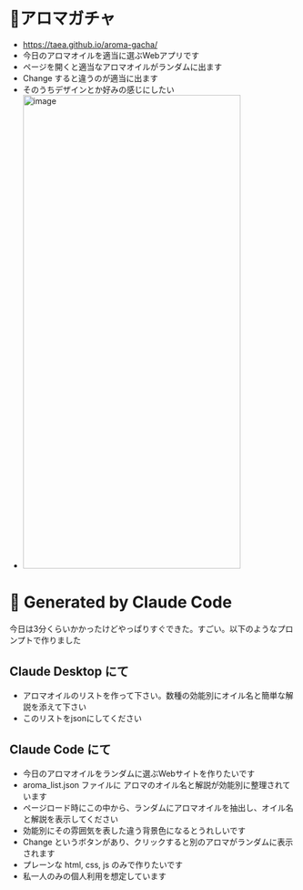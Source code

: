 # 🧴アロマガチャ

- https://taea.github.io/aroma-gacha/
- 今日のアロマオイルを適当に選ぶWebアプリです
- ページを開くと適当なアロマオイルがランダムに出ます
- Change すると違うのが適当に出ます
- そのうちデザインとか好みの感じにしたい
- <img width="382" height="831" alt="image" src="https://github.com/user-attachments/assets/459dc8b1-3489-40bf-b768-6833bef2c315" />

# 🤖 Generated by Claude Code

今日は3分くらいかかったけどやっぱりすぐできた。すごい。以下のようなプロンプトで作りました

## Claude Desktop にて

- アロマオイルのリストを作って下さい。数種の効能別にオイル名と簡単な解説を添えて下さい
- このリストをjsonにしてください

## Claude Code にて

- 今日のアロマオイルをランダムに選ぶWebサイトを作りたいです
- aroma_list.json ファイルに アロマのオイル名と解説が効能別に整理されています
- ページロード時にこの中から、ランダムにアロマオイルを抽出し、オイル名と解説を表示してください
- 効能別にその雰囲気を表した違う背景色になるとうれしいです
- Change というボタンがあり、クリックすると別のアロマがランダムに表示されます
- プレーンな html, css, js のみで作りたいです
- 私一人のみの個人利用を想定しています

